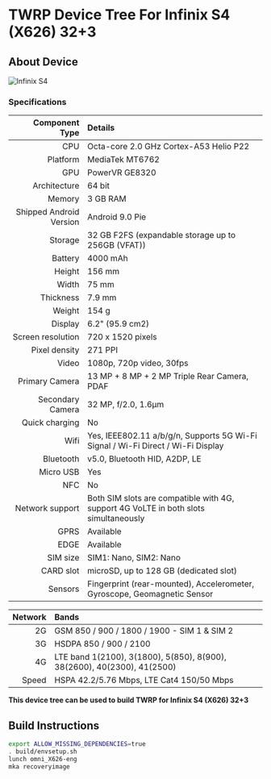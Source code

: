 # TWRP Device Tree For Infinix S4 (X626) 32+3

## About Device

![Infinix S4](https://cdn2.gsmarena.com/vv/pics/infinix/infinix-hot-s4-1.jpg)

### Specifications

Component Type | Details
-------:|:-------------------------
CPU     | Octa-core 2.0 GHz Cortex-A53 Helio P22
Platform | MediaTek MT6762
GPU     | PowerVR GE8320
Architecture | 64 bit
Memory  | 3 GB RAM
Shipped Android Version | 	Android 9.0 Pie
Storage | 32 GB F2FS (expandable storage up to 256GB (VFAT))
Battery | 4000 mAh
Height | 156 mm
Width | 75 mm
Thickness | 7.9 mm
Weight | 154 g
Display | 6.2" (95.9 cm2)
Screen resolution | 720 x 1520 pixels
Pixel density | 271 PPI
Video | 1080p, 720p video, 30fps
Primary Camera | 13 MP + 8 MP + 2 MP Triple Rear Camera, PDAF
Secondary Camera | 32 MP, f/2.0, 1.6µm
Quick charging | No
Wifi | Yes, IEEE802.11 a/b/g/n, Supports 5G Wi-Fi Signal / Wi-Fi Direct / Wi-Fi Display
Bluetooth | v5.0, Bluetooth HID, A2DP, LE
Micro USB | Yes
NFC | No
Network support | Both SIM slots are compatible with 4G, support 4G VoLTE in both slots simultaneously
GPRS | Available
EDGE | Available
SIM size | SIM1: Nano, SIM2: Nano
CARD slot |	microSD, up to 128 GB (dedicated slot)
Sensors | Fingerprint (rear-mounted), Accelerometer, Gyroscope, Geomagnetic Sensor

Network | Bands
-------:|:-------------------------
2G | GSM 850 / 900 / 1800 / 1900 - SIM 1 & SIM 2
3G | HSDPA 850 / 900 / 2100
4G | LTE band 1(2100), 3(1800), 5(850), 8(900), 38(2600), 40(2300), 41(2500)
Speed | HSPA 42.2/5.76 Mbps, LTE Cat4 150/50 Mbps

**This device tree can be used to build TWRP for Infinix S4 (X626) 32+3**


## Build Instructions
```sh
export ALLOW_MISSING_DEPENDENCIES=true
. build/envsetup.sh
lunch omni_X626-eng
mka recoveryimage
```
